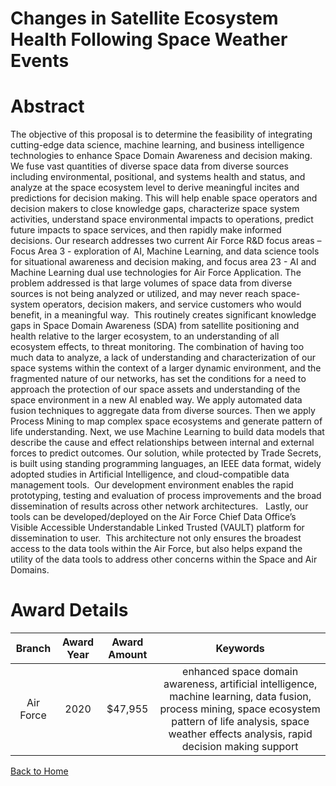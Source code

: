
Changes in Satellite Ecosystem Health Following Space Weather Events
====================================================================

# Abstract


The objective of this proposal is to determine the feasibility of integrating cutting-edge data science, machine learning, and business intelligence technologies to enhance Space Domain Awareness and decision making. We fuse vast quantities of diverse space data from diverse sources including environmental, positional, and systems health and status, and analyze at the space ecosystem level to derive meaningful incites and predictions for decision making. This will help enable space operators and decision makers to close knowledge gaps, characterize space system activities, understand space environmental impacts to operations, predict future impacts to space services, and then rapidly make informed decisions. Our research addresses two current Air Force R&D focus areas – Focus Area 3 - exploration of AI, Machine Learning, and data science tools for situational awareness and decision making, and focus area 23 - AI and Machine Learning dual use technologies for Air Force Application. The problem addressed is that large volumes of space data from diverse sources is not being analyzed or utilized, and may never reach space-system operators, decision makers, and service customers who would benefit, in a meaningful way.  This routinely creates significant knowledge gaps in Space Domain Awareness (SDA) from satellite positioning and health relative to the larger ecosystem, to an understanding of all ecosystem effects, to threat monitoring. The combination of having too much data to analyze, a lack of understanding and characterization of our space systems within the context of a larger dynamic environment, and the fragmented nature of our networks, has set the conditions for a need to approach the protection of our space assets and understanding of the space environment in a new AI enabled way. We apply automated data fusion techniques to aggregate data from diverse sources. Then we apply Process Mining to map complex space ecosystems and generate pattern of life understanding. Next, we use Machine Learning to build data models that describe the cause and effect relationships between internal and external forces to predict outcomes. Our solution, while protected by Trade Secrets, is built using standing programming languages, an IEEE data format, widely adopted studies in Artificial Intelligence, and cloud-compatible data management tools.  Our development environment enables the rapid prototyping, testing and evaluation of process improvements and the broad dissemination of results across other network architectures.   Lastly, our tools can be developed/deployed on the Air Force Chief Data Office’s Visible Accessible Understandable Linked Trusted (VAULT) platform for dissemination to user.  This architecture not only ensures the broadest access to the data tools within the Air Force, but also helps expand the utility of the data tools to address other concerns within the Space and Air Domains.   

# Award Details

|Branch|Award Year|Award Amount|Keywords|
| :---: | :---: | :---: | :---: |
|Air Force|2020|$47,955|enhanced space domain awareness, artificial intelligence, machine learning, data fusion, process mining, space ecosystem pattern of life analysis, space weather effects analysis, rapid decision making support|
  
  


[Back to Home](https://github.com/chrischow/dod_sbir_awards/Reports/DJ/#1734)